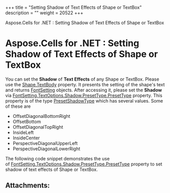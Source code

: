 +++
title = "Setting Shadow of Text Effects of Shape or TextBox" 
description = "" 
weight = 20522 
+++

Aspose.Cells for .NET : Setting Shadow of Text Effects of Shape or TextBox  

# Aspose.Cells for .NET : Setting Shadow of Text Effects of Shape or TextBox


You can set the **Shadow** of **Text Effects** of any Shape or TextBox. Please use the [Shape.TextBody](https://apireference.aspose.com/net/cells/aspose.cells.drawing/shape/properties/textbody) property. It presents the setting of the shape's text and returns [FontSetting](https://apireference.aspose.com/net/cells/aspose.cells/fontsetting) objects. After accessing it, please set the **Shadow** via [FontSetting.TextOptions.Shadow.PresetType.PresetType](https://apireference.aspose.com/net/cells/aspose.cells.drawing/shadoweffect/properties/presettype) property. This property is of the type [PresetShadowType](https://apireference.aspose.com/net/cells/aspose.cells.drawing/presetshadowtype) which has several values. Some of these are

*   OffsetDiagonalBottomRight
*   OffsetBottom
*   OffsetDiagonalTopRight
*   InsideLeft
*   InsideCenter
*   PerspectiveDiagonalUpperLeft
*   PerspectiveDiagonalLowerRight

The following code snippet demonstrates the use of [FontSetting.TextOptions.Shadow.PresetType.PresetType](https://apireference.aspose.com/net/cells/aspose.cells.drawing/shadoweffect/properties/presettype) property to set shadow of text effects of Shape or TextBox.

## Attachments:


